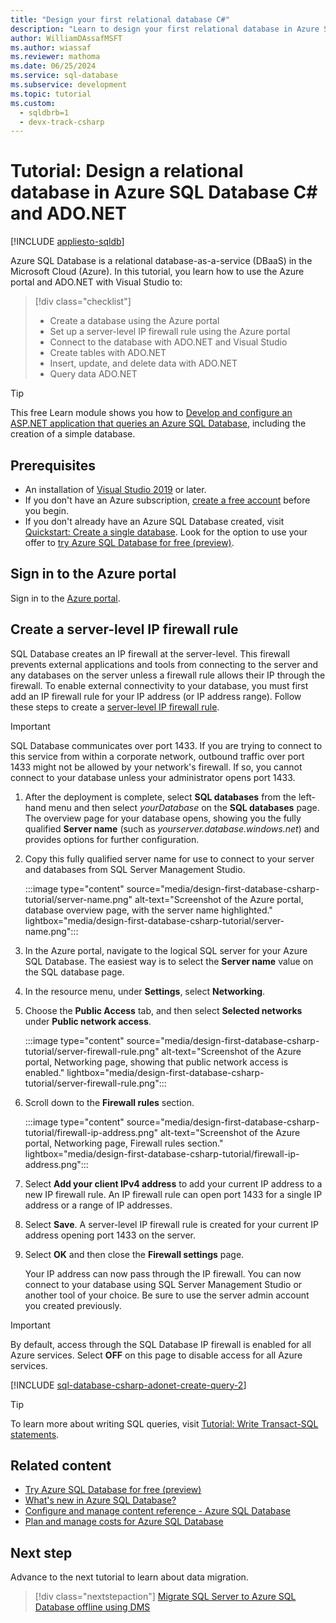```yaml
---
title: "Design your first relational database C#"
description: "Learn to design your first relational database in Azure SQL Database with C# using ADO.NET."
author: WilliamDAssafMSFT
ms.author: wiassaf
ms.reviewer: mathoma
ms.date: 06/25/2024
ms.service: sql-database
ms.subservice: development
ms.topic: tutorial
ms.custom:
  - sqldbrb=1
  - devx-track-csharp
---
```

# Tutorial: Design a relational database in Azure SQL Database C&#x23; and ADO.NET
[!INCLUDE [appliesto-sqldb](../includes/appliesto-sqldb.md)]

Azure SQL Database is a relational database-as-a-service (DBaaS) in the Microsoft Cloud (Azure). In this tutorial, you learn how to use the Azure portal and ADO.NET with Visual Studio to:

> [!div class="checklist"]
>
> * Create a database using the Azure portal
> * Set up a server-level IP firewall rule using the Azure portal
> * Connect to the database with ADO.NET and Visual Studio
> * Create tables with ADO.NET
> * Insert, update, and delete data with ADO.NET
> * Query data ADO.NET

> [!TIP]
> This free Learn module shows you how to [Develop and configure an ASP.NET application that queries an Azure SQL Database](/training/modules/develop-app-that-queries-azure-sql/), including the creation of a simple database.

## Prerequisites

- An installation of [Visual Studio 2019](https://www.visualstudio.com/downloads/) or later.
- If you don't have an Azure subscription, [create a free account](https://azure.microsoft.com/free/) before you begin.
- If you don't already have an Azure SQL Database created, visit [Quickstart: Create a single database](single-database-create-quickstart.md). Look for the option to use your offer to [try Azure SQL Database for free (preview)](free-offer.md).

## Sign in to the Azure portal

Sign in to the [Azure portal](https://portal.azure.com/).

## Create a server-level IP firewall rule

SQL Database creates an IP firewall at the server-level. This firewall prevents external applications and tools from connecting to the server and any databases on the server unless a firewall rule allows their IP through the firewall. To enable external connectivity to your database, you must first add an IP firewall rule for your IP address (or IP address range). Follow these steps to create a [server-level IP firewall rule](firewall-configure.md).

> [!IMPORTANT]
> SQL Database communicates over port 1433. If you are trying to connect to this service from within a corporate network, outbound traffic over port 1433 might not be allowed by your network's firewall. If so, you cannot connect to your database unless your administrator opens port 1433.

1. After the deployment is complete, select **SQL databases** from the left-hand menu and then select *yourDatabase* on the **SQL databases** page. The overview page for your database opens, showing you the fully qualified **Server name** (such as *yourserver.database.windows.net*) and provides options for further configuration.

1. Copy this fully qualified server name for use to connect to your server and databases from SQL Server Management Studio.

   :::image type="content" source="media/design-first-database-csharp-tutorial/server-name.png" alt-text="Screenshot of the Azure portal, database overview page, with the server name highlighted." lightbox="media/design-first-database-csharp-tutorial/server-name.png":::

1. In the Azure portal, navigate to the logical SQL server for your Azure SQL Database. The easiest way is to select the **Server name** value on the SQL database page.

1. In the resource menu, under **Settings**, select **Networking**.

1. Choose the **Public Access** tab, and then select **Selected networks** under **Public network access**.

   :::image type="content" source="media/design-first-database-csharp-tutorial/server-firewall-rule.png" alt-text="Screenshot of the Azure portal, Networking page, showing that public network access is enabled." lightbox="media/design-first-database-csharp-tutorial/server-firewall-rule.png":::

1. Scroll down to the **Firewall rules** section.

   :::image type="content" source="media/design-first-database-csharp-tutorial/firewall-ip-address.png" alt-text="Screenshot of the Azure portal, Networking page, Firewall rules section." lightbox="media/design-first-database-csharp-tutorial/firewall-ip-address.png":::

1. Select **Add your client IPv4 address** to add your current IP address to a new IP firewall rule. An IP firewall rule can open port 1433 for a single IP address or a range of IP addresses.

1. Select **Save**. A server-level IP firewall rule is created for your current IP address opening port 1433 on the server.

1. Select **OK** and then close the **Firewall settings** page.

   Your IP address can now pass through the IP firewall. You can now connect to your database using SQL Server Management Studio or another tool of your choice. Be sure to use the server admin account you created previously.

> [!IMPORTANT]
> By default, access through the SQL Database IP firewall is enabled for all Azure services. Select **OFF** on this page to disable access for all Azure services.

[!INCLUDE [sql-database-csharp-adonet-create-query-2](../includes/sql-database-csharp-adonet-create-query-2.md)]

> [!TIP]
> To learn more about writing SQL queries, visit [Tutorial: Write Transact-SQL statements](/sql/t-sql/tutorial-writing-transact-sql-statements).

## Related content

- [Try Azure SQL Database for free (preview)](free-offer.md)
- [What's new in Azure SQL Database?](doc-changes-updates-release-notes-whats-new.md)
- [Configure and manage content reference - Azure SQL Database](how-to-content-reference-guide.md)
- [Plan and manage costs for Azure SQL Database](cost-management.md)

## Next step

Advance to the next tutorial to learn about data migration.

> [!div class="nextstepaction"]
> [Migrate SQL Server to Azure SQL Database offline using DMS](/azure/dms/tutorial-sql-server-to-azure-sql)
